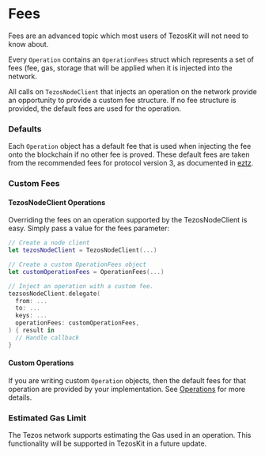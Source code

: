 # Fees
Fees are an advanced topic which most users of TezosKit will not need to know about.

Every `Operation` contains an `OperationFees` struct which represents a set of fees (fee, gas, storage that will be applied when it is injected into the network. 

All calls on `TezosNodeClient` that injects an operation on the network provide an opportunity to provide a custom fee structure. If no fee structure is provided, the default fees are used for the operation.

### Defaults

Each `Operation` object has a default fee that is used when injecting the fee onto the blockchain if no other fee is proved. These default fees are taken from the recommended fees for protocol version 3, as documented in [eztz](https://github.com/TezTech/eztz/blob/master/PROTO_003_FEES.md).

### Custom Fees

#### TezosNodeClient Operations

Overriding the fees on an operation supported by the TezosNodeClient is easy. Simply pass a value for the fees parameter:
```swift
// Create a node client
let tezosNodeClient = TezosNodeClient(...)

// Create a custom OperationFees object
let customOperationFees = OperationFees(...)

// Inject an operation with a custom fee.
tezsosNodeClient.delegate(
  from: ...
  to: ...
  keys: ...
  operationFees: customOperationFees,
) { result in 
  // Handle callback
}
```

#### Custom Operations

If you are writing custom `Operation` objects, then the default fees for that operation are provided by your implementation. See [Operations](Operations.md) for more details.

### Estimated Gas Limit

The Tezos network supports estimating the Gas used in an operation. This functionality will be supported in TezosKit in a future update. 
